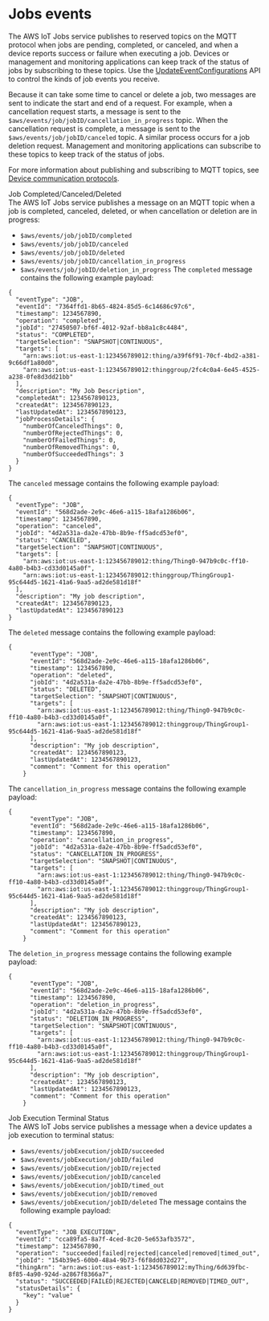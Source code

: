 # Jobs events<a name="events-jobs"></a>

The AWS IoT Jobs service publishes to reserved topics on the MQTT protocol when jobs are pending, completed, or canceled, and when a device reports success or failure when executing a job\. Devices or management and monitoring applications can keep track of the status of jobs by subscribing to these topics\. Use the [UpdateEventConfigurations](https://docs.aws.amazon.com/iot/latest/apireference/API_UpdateEventConfigurations.html) API to control the kinds of job events you receive\.

Because it can take some time to cancel or delete a job, two messages are sent to indicate the start and end of a request\. For example, when a cancellation request starts, a message is sent to the `$aws/events/job/jobID/cancellation_in_progress` topic\. When the cancellation request is complete, a message is sent to the `$aws/events/job/jobID/canceled` topic\. A similar process occurs for a job deletion request\. Management and monitoring applications can subscribe to these topics to keep track of the status of jobs\.

For more information about publishing and subscribing to MQTT topics, see [Device communication protocols](protocols.md)\.

Job Completed/Canceled/Deleted  
The AWS IoT Jobs service publishes a message on an MQTT topic when a job is completed, canceled, deleted, or when cancellation or deletion are in progress:  
+ `$aws/events/job/jobID/completed`
+ `$aws/events/job/jobID/canceled`
+ `$aws/events/job/jobID/deleted`
+ `$aws/events/job/jobID/cancellation_in_progress`
+ `$aws/events/job/jobID/deletion_in_progress`
The `completed` message contains the following example payload:  

```
{
  "eventType": "JOB",
  "eventId": "7364ffd1-8b65-4824-85d5-6c14686c97c6",
  "timestamp": 1234567890,
  "operation": "completed",
  "jobId": "27450507-bf6f-4012-92af-bb8a1c8c4484",
  "status": "COMPLETED",
  "targetSelection": "SNAPSHOT|CONTINUOUS",
  "targets": [
    "arn:aws:iot:us-east-1:123456789012:thing/a39f6f91-70cf-4bd2-a381-9c66df1a80d0",
    "arn:aws:iot:us-east-1:123456789012:thinggroup/2fc4c0a4-6e45-4525-a238-0fe8d3dd21bb"
  ],
  "description": "My Job Description",
  "completedAt": 1234567890123,
  "createdAt": 1234567890123,
  "lastUpdatedAt": 1234567890123,
  "jobProcessDetails": {
    "numberOfCanceledThings": 0,
    "numberOfRejectedThings": 0,
    "numberOfFailedThings": 0,
    "numberOfRemovedThings": 0,
    "numberOfSucceededThings": 3
  }
}
```
The `canceled` message contains the following example payload:  

```
{
  "eventType": "JOB",
  "eventId": "568d2ade-2e9c-46e6-a115-18afa1286b06",
  "timestamp": 1234567890,
  "operation": "canceled",
  "jobId": "4d2a531a-da2e-47bb-8b9e-ff5adcd53ef0",
  "status": "CANCELED",
  "targetSelection": "SNAPSHOT|CONTINUOUS",
  "targets": [
    "arn:aws:iot:us-east-1:123456789012:thing/Thing0-947b9c0c-ff10-4a80-b4b3-cd33d0145a0f",
    "arn:aws:iot:us-east-1:123456789012:thinggroup/ThingGroup1-95c644d5-1621-41a6-9aa5-ad2de581d18f"
  ],
  "description": "My job description",
  "createdAt": 1234567890123,
  "lastUpdatedAt": 1234567890123
}
```
The `deleted` message contains the following example payload:  

```
{
      "eventType": "JOB",
      "eventId": "568d2ade-2e9c-46e6-a115-18afa1286b06",
      "timestamp": 1234567890,
      "operation": "deleted",
      "jobId": "4d2a531a-da2e-47bb-8b9e-ff5adcd53ef0",
      "status": "DELETED",
      "targetSelection": "SNAPSHOT|CONTINUOUS",
      "targets": [
        "arn:aws:iot:us-east-1:123456789012:thing/Thing0-947b9c0c-ff10-4a80-b4b3-cd33d0145a0f",
        "arn:aws:iot:us-east-1:123456789012:thinggroup/ThingGroup1-95c644d5-1621-41a6-9aa5-ad2de581d18f"
      ],
      "description": "My job description",
      "createdAt": 1234567890123,
      "lastUpdatedAt": 1234567890123,
      "comment": "Comment for this operation"
    }
```
The `cancellation_in_progress` message contains the following example payload:  

```
{
      "eventType": "JOB",
      "eventId": "568d2ade-2e9c-46e6-a115-18afa1286b06",
      "timestamp": 1234567890,
      "operation": "cancellation_in_progress",
      "jobId": "4d2a531a-da2e-47bb-8b9e-ff5adcd53ef0",
      "status": "CANCELLATION_IN_PROGRESS",
      "targetSelection": "SNAPSHOT|CONTINUOUS",
      "targets": [
        "arn:aws:iot:us-east-1:123456789012:thing/Thing0-947b9c0c-ff10-4a80-b4b3-cd33d0145a0f",
        "arn:aws:iot:us-east-1:123456789012:thinggroup/ThingGroup1-95c644d5-1621-41a6-9aa5-ad2de581d18f"
      ],
      "description": "My job description",
      "createdAt": 1234567890123,
      "lastUpdatedAt": 1234567890123,
      "comment": "Comment for this operation"
    }
```
The `deletion_in_progress` message contains the following example payload:  

```
{
      "eventType": "JOB",
      "eventId": "568d2ade-2e9c-46e6-a115-18afa1286b06",
      "timestamp": 1234567890,
      "operation": "deletion_in_progress",
      "jobId": "4d2a531a-da2e-47bb-8b9e-ff5adcd53ef0",
      "status": "DELETION_IN_PROGRESS",
      "targetSelection": "SNAPSHOT|CONTINUOUS",
      "targets": [
        "arn:aws:iot:us-east-1:123456789012:thing/Thing0-947b9c0c-ff10-4a80-b4b3-cd33d0145a0f",
        "arn:aws:iot:us-east-1:123456789012:thinggroup/ThingGroup1-95c644d5-1621-41a6-9aa5-ad2de581d18f"
      ],
      "description": "My job description",
      "createdAt": 1234567890123,
      "lastUpdatedAt": 1234567890123,
      "comment": "Comment for this operation"
    }
```

Job Execution Terminal Status  
The AWS IoT Jobs service publishes a message when a device updates a job execution to terminal status:  
+ `$aws/events/jobExecution/jobID/succeeded`
+ `$aws/events/jobExecution/jobID/failed`
+ `$aws/events/jobExecution/jobID/rejected`
+ `$aws/events/jobExecution/jobID/canceled`
+ `$aws/events/jobExecution/jobID/timed_out`
+ `$aws/events/jobExecution/jobID/removed`
+ `$aws/events/jobExecution/jobID/deleted`
The message contains the following example payload:  

```
{
  "eventType": "JOB_EXECUTION",
  "eventId": "cca89fa5-8a7f-4ced-8c20-5e653afb3572",
  "timestamp": 1234567890,
  "operation": "succeeded|failed|rejected|canceled|removed|timed_out",
  "jobId": "154b39e5-60b0-48a4-9b73-f6f8dd032d27",
  "thingArn": "arn:aws:iot:us-east-1:123456789012:myThing/6d639fbc-8f85-4a90-924d-a2867f8366a7",
  "status": "SUCCEEDED|FAILED|REJECTED|CANCELED|REMOVED|TIMED_OUT",
  "statusDetails": {
    "key": "value"
  }
}
```